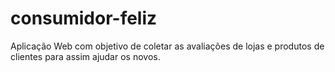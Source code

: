 # consumidor-feliz
 Aplicação Web com objetivo de coletar as avaliações de lojas e produtos de clientes para assim ajudar os novos.

